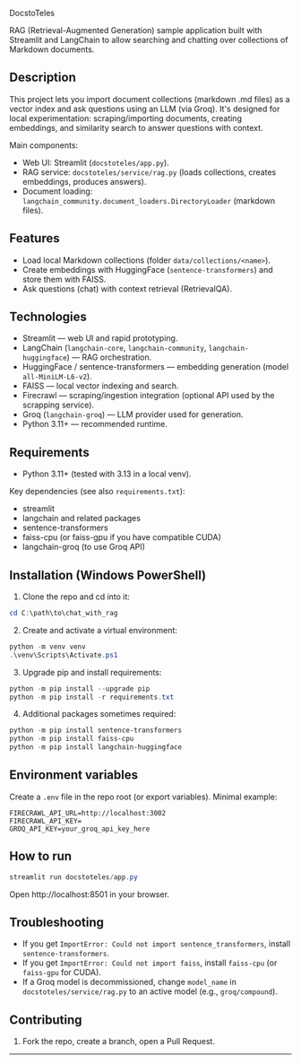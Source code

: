 DocstoTeles

RAG (Retrieval-Augmented Generation) sample application built with Streamlit and LangChain to allow searching and chatting over collections of Markdown documents.

## Description

This project lets you import document collections (markdown .md files) as a vector index and ask questions using an LLM (via Groq). It's designed for local experimentation: scraping/importing documents, creating embeddings, and similarity search to answer questions with context.

Main components:
- Web UI: Streamlit (`docstoteles/app.py`).
- RAG service: `docstoteles/service/rag.py` (loads collections, creates embeddings, produces answers).
- Document loading: `langchain_community.document_loaders.DirectoryLoader` (markdown files).

## Features

- Load local Markdown collections (folder `data/collections/<name>`).
- Create embeddings with HuggingFace (`sentence-transformers`) and store them with FAISS.
- Ask questions (chat) with context retrieval (RetrievalQA).

## Technologies

- Streamlit — web UI and rapid prototyping.
- LangChain (`langchain-core`, `langchain-community`, `langchain-huggingface`) — RAG orchestration.
- HuggingFace / sentence-transformers — embedding generation (model `all-MiniLM-L6-v2`).
- FAISS — local vector indexing and search.
- Firecrawl — scraping/ingestion integration (optional API used by the scrapping service).
- Groq (`langchain-groq`) — LLM provider used for generation.
- Python 3.11+ — recommended runtime.

## Requirements

- Python 3.11+ (tested with 3.13 in a local venv).

Key dependencies (see also `requirements.txt`):
- streamlit
- langchain and related packages
- sentence-transformers
- faiss-cpu (or faiss-gpu if you have compatible CUDA)
- langchain-groq (to use Groq API)

## Installation (Windows PowerShell)

1. Clone the repo and cd into it:

```powershell
cd C:\path\to\chat_with_rag
```

2. Create and activate a virtual environment:

```powershell
python -m venv venv
.\venv\Scripts\Activate.ps1
```

3. Upgrade pip and install requirements:

```powershell
python -m pip install --upgrade pip
python -m pip install -r requirements.txt
```

4. Additional packages sometimes required:

```powershell
python -m pip install sentence-transformers
python -m pip install faiss-cpu
python -m pip install langchain-huggingface
```

## Environment variables

Create a `.env` file in the repo root (or export variables). Minimal example:

```properties
FIRECRAWL_API_URL=http://localhost:3002
FIRECRAWL_API_KEY=
GROQ_API_KEY=your_groq_api_key_here
```

## How to run

```powershell
streamlit run docstoteles/app.py
```

Open http://localhost:8501 in your browser.

## Troubleshooting

- If you get `ImportError: Could not import sentence_transformers`, install `sentence-transformers`.
- If you get `ImportError: Could not import faiss`, install `faiss-cpu` (or `faiss-gpu` for CUDA).
- If a Groq model is decommissioned, change `model_name` in `docstoteles/service/rag.py` to an active model (e.g., `groq/compound`).

## Contributing

1. Fork the repo, create a branch, open a Pull Request.

---

